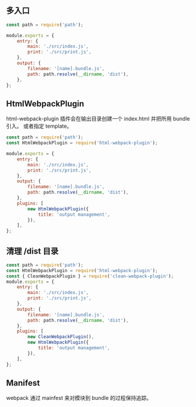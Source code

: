 ## 多入口

```js
const path = require('path');

module.exports = {
	entry: {
		main: './src/index.js',
		print: './src/print.js',
	},
	output: {
		filename: '[name].bundle.js',
		path: path.resolve(__dirname, 'dist'),
	},
};
```

## HtmlWebpackPlugin

html-webpack-plugin 插件会在输出目录创建一个 index.html 并把所用 bundle 引入。
或者指定 template。

```js
const path = require('path');
const HtmlWebpackPlugin = require('html-webpack-plugin');

module.exports = {
	entry: {
		main: './src/index.js',
		print: './src/print.js',
	},
	output: {
		filename: '[name].bundle.js',
		path: path.resolve(__dirname, 'dist'),
	},
	plugins: [
		new HtmlWebpackPlugin({
			title: 'output management',
		}),
	],
};
```

## 清理 /dist 目录

```js
const path = require('path');
const HtmlWebpackPlugin = require('html-webpack-plugin');
const { CleanWebpackPlugin } = require('clean-webpack-plugin');
module.exports = {
	entry: {
		main: './src/index.js',
		print: './src/print.js',
	},
	output: {
		filename: '[name].bundle.js',
		path: path.resolve(__dirname, 'dist'),
	},
	plugins: [
		new CleanWebpackPlugin(),
		new HtmlWebpackPlugin({
			title: 'output management',
		}),
	],
};
```

## Manifest

webpack 通过 mainfest 来对模块到 bundle 的过程保持追踪。
